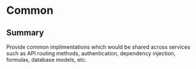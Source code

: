 # Common

## Summary

Provide common implimentations which would be shared across services such as API routing methods, authentication, dependency injection, formulas, database models, etc.

